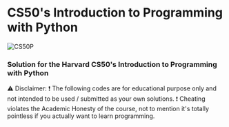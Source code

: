 # CS50's Introduction to Programming with Python
![CS50P](https://github.com/mhanzalayousaf/CS50P/assets/139219974/5cdb2a86-a152-465b-8fee-7491e036efeb)
### Solution for the Harvard CS50's Introduction to Programming with Python

⚠️ Disclaimer:
❗ The following codes are for educational purpose only and not intended to be used / submitted as your own solutions.
❗ Cheating violates the Academic Honesty of the course, not to mention it's totally pointless if you actually want to learn programming.
